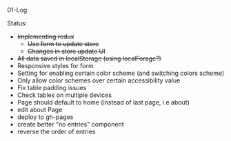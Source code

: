 01-Log

Status:
* ~~Implementing redux~~
  * ~~Use form to update store~~
  * ~~Changes in store update UI~~
* ~~All data saved in localStorage (using localForage?)~~
* Responsive styles for form
* Setting for enabling certain color scheme (and switching colors scheme)
* Only allow color schemes over certain accessibility value
* Fix table padding issues
* Check tables on multiple devices
* Page should default to home (instead of last page, i.e about)
* edit about Page
* deploy to gh-pages
* create better "no entries" component
* reverse the order of entries
